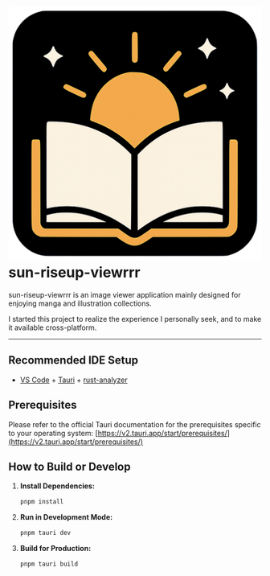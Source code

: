 # ![sun-riseup-viewrrr Logo](logo.svg) sun-riseup-viewrrr

sun-riseup-viewrrr is an image viewer application mainly designed for enjoying manga and illustration collections.

I started this project to realize the experience I personally seek, and to make it available cross-platform.

---

## Recommended IDE Setup

- [VS Code](https://code.visualstudio.com/) + [Tauri](https://marketplace.visualstudio.com/items?itemName=tauri-apps.tauri-vscode) + [rust-analyzer](https://marketplace.visualstudio.com/items?itemName=rust-lang.rust-analyzer)

## Prerequisites

Please refer to the official Tauri documentation for the prerequisites specific to your operating system:
[https://v2.tauri.app/start/prerequisites/](https://v2.tauri.app/start/prerequisites/)

## How to Build or Develop

1. **Install Dependencies:**

    ```bash
    pnpm install
    ```

2. **Run in Development Mode:**

    ```bash
    pnpm tauri dev
    ```

3. **Build for Production:**

    ```bash
    pnpm tauri build
    ```
